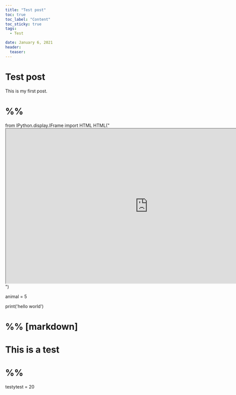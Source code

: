 ```yaml
---
title: "Test post"
toc: true
toc_label: "Content"
toc_sticky: true
tags:
  - Test

date: January 6, 2021
header:
  teaser:
---
```


# Test post
This is my first post.

# %%
from IPython.display.IFrame import HTML
HTML("<iframe src='https://nteract.io/' width='900' height='490'></iframe>")

animal = 5

print('hello world')
# %% [markdown]
# This is a test

# %%
testytest = 20
